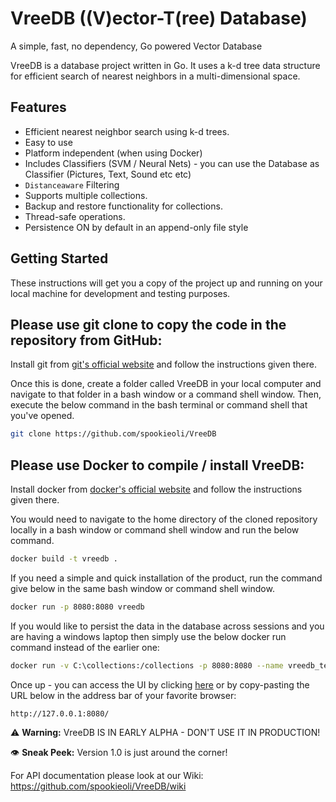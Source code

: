 # VreeDB ((V)ector-T(ree) Database)
A simple, fast, no dependency, Go powered Vector Database

VreeDB is a database project written in Go. It uses a k-d tree data structure for efficient search of nearest neighbors in a multi-dimensional space.

## Features

- Efficient nearest neighbor search using k-d trees.
- Easy to use
- Platform independent (when using Docker)
- Includes Classifiers (SVM / Neural Nets) - you can use the Database as Classifier (Pictures, Text, Sound etc etc)
- `Distanceaware` Filtering
- Supports multiple collections.
- Backup and restore functionality for collections.
- Thread-safe operations.
- Persistence ON by default in an append-only file style

## Getting Started

These instructions will get you a copy of the project up and running on your local machine for development and testing purposes.

## Please use git clone to copy the code in the repository from GitHub:

Install git from [git's official website](https://git-scm.com/book/en/v2/Getting-Started-Installing-Git) and follow the instructions given there.

Once this is done, create a folder called VreeDB in your local computer and navigate to that folder in a bash window or a command shell window. Then, execute the below command in the bash terminal or command shell that you've opened. 

```bash
git clone https://github.com/spookieoli/VreeDB
```

## Please use Docker to compile / install VreeDB:

Install docker from [docker's official website](https://docs.docker.com/engine/install/) and follow the instructions given there.

You would need to navigate to the home directory of the cloned repository locally in a bash window or command shell window and run the below command.

```bash
docker build -t vreedb .
```

If you need a simple and quick installation of the product, run the command give below in the same bash window or command shell window.

```bash
docker run -p 8080:8080 vreedb
```

If you would like to persist the data in the database across sessions and you are having a windows laptop then simply use the below docker run command instead of the earlier one:

```bash
docker run -v C:\collections:/collections -p 8080:8080 --name vreedb_test vreedb
```

Once up - you can access the UI by clicking [here](http://127.0.0.1:8080/) or by copy-pasting the URL below in the address bar of your favorite browser:

```
http://127.0.0.1:8080/
```


⚠️ **Warning:** VreeDB IS IN EARLY ALPHA - DON'T USE IT IN PRODUCTION!

👁️ **Sneak Peek:** Version 1.0 is just around the corner!

For API documentation please look at our Wiki: https://github.com/spookieoli/VreeDB/wiki
